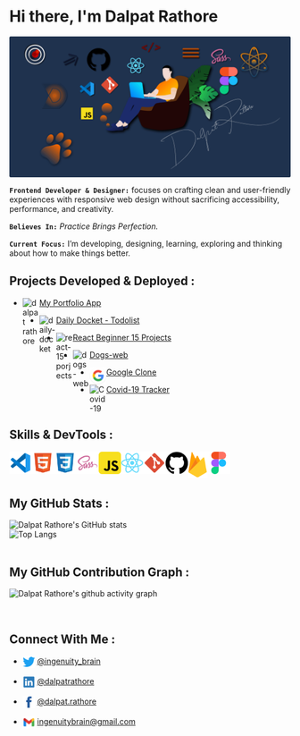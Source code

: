 # Hi there, I'm Dalpat Rathore

<img align="center" alt="hero image" src="https://github.com/DalpatRathore/dalpatrathore/blob/main/assets/images/heroImg.png">

**`Frontend Developer & Designer:`** focuses on crafting clean and user-friendly experiences with responsive web design without sacrificing accessibility, performance, and creativity.

**`Believes In:`** _Practice Brings Perfection._

**`Current Focus:`** I’m developing, designing, learning, exploring and thinking about how to make things better.

## Projects Developed & Deployed :

- <img align="left" alt="dalpat rathore" width="30px" src="https://github.com/DalpatRathore/dalpatrathore/blob/main/assets/icons/dalpat-rathore.ico" />[My Portfolio App](https://dalpat-rathore.web.app/)

- <img align="left" alt="daily-docket" width="30px" src="https://github.com/DalpatRathore/dalpatrathore/blob/main/assets/icons/daily-docket.ico" />[Daily Docket - Todolist](https://daily-docket.web.app/)

- <img align="left" alt="react-15-porjects" width="30px" src="https://github.com/DalpatRathore/dalpatrathore/blob/main/assets/icons/react-15-proj.ico" />[React Beginner 15 Projects](https://react-15-proj.web.app/)

- <img align="left" alt="dogs-web" width="30px" src="https://github.com/DalpatRathore/dalpatrathore/blob/main/assets/icons/dogs-web.ico" />[Dogs-web](https://dogs-fb.web.app/)

- <img align="left" alt="Google-Clone" width="30px" src="https://github.com/DalpatRathore/dalpatrathore/blob/main/assets/icons/google-clone.png" />[Google Clone](https://cloneapp111.web.app/)

- <img align="left" alt="Covid-19" width="30px" src="https://github.com/DalpatRathore/dalpatrathore/blob/main/assets/icons/covid-19.ico" />[Covid-19 Tracker](https://covid19-track-1.web.app/)

<br />

## Skills & DevTools :

<img align="left" alt="Visual Studio Code" width="40px" src="https://github.com/DalpatRathore/dalpatrathore/blob/main/assets/icons/vscode.svg" />
<img align="left" alt="HTML5" width="40px" src="https://github.com/DalpatRathore/dalpatrathore/blob/main/assets/icons/html.svg" />
<img align="left" alt="CSS3" width="40px" src="https://github.com/DalpatRathore/dalpatrathore/blob/main/assets/icons/css.svg" />
<img align="left" alt="Sass" width="40px" src="https://github.com/DalpatRathore/dalpatrathore/blob/main/assets/icons/sass.svg" />
<img align="left" alt="JavaScript" width="40px" src="https://github.com/DalpatRathore/dalpatrathore/blob/main/assets/icons/javascript.svg" />
<img align="left" alt="React" width="40px" src="https://github.com/DalpatRathore/dalpatrathore/blob/main/assets/icons/react.svg" />
<img align="left" alt="Git" width="40px" src="https://github.com/DalpatRathore/dalpatrathore/blob/main/assets/icons/git.svg" />
<img align="left" alt="GitHub" width="40px" src="https://github.com/DalpatRathore/dalpatrathore/blob/main/assets/icons/github.svg" />
<img align="left" alt="Firebase" width="35px" src="https://github.com/DalpatRathore/dalpatrathore/blob/main/assets/icons/firebase.svg" />
<img align="left" alt="Figma" width="40px" src="https://github.com/DalpatRathore/dalpatrathore/blob/main/assets/icons/figma.svg" />
<br />
<br />
<br />

## My GitHub Stats :

![Dalpat Rathore's GitHub stats](https://github-readme-stats.vercel.app/api?username=DalpatRathore&count_private=true&theme=algolia&show_icons=true&icon_color=FFA500&title_color=f4791f&bg_color=0,0F2027,03071e&text_color=FFF)
<br />
![Top Langs](https://github-readme-stats.vercel.app/api/top-langs/?username=DalpatRathore&layout=compact&langs_count=10)
<br />
<br />

## My GitHub Contribution Graph :

![Dalpat Rathore's github activity graph](https://activity-graph.herokuapp.com/graph?username=DalpatRathore&theme=rogue&line=f4791f&point=461220)

<br />

## Connect With Me :

- <img align="center" alt="dalpat rathore | Twitter" width="22px" src="https://github.com/DalpatRathore/dalpatrathore/blob/main/assets/icons/twitter.svg" /> [@ingenuity_brain](https://twitter.com/ingenuity_brain)

- <img align="center" alt="dalpat rathore | LinkedIn" width="22px" src="https://github.com/DalpatRathore/dalpatrathore/blob/main/assets/icons/linkedin.svg" /> [@dalpatrathore](https://linkedin.com/in/dalpatrathore)

- <img align="center" alt="dalpat rathore | LinkedIn" width="22px" src="https://github.com/DalpatRathore/dalpatrathore/blob/main/assets/icons/facebook.svg" /> [@dalpat.rathore](https://www.facebook.com/dalpat.rathore)

- <img align="center" alt="dalpat rathore | Gmail" width="22px" src="https://github.com/DalpatRathore/dalpatrathore/blob/main/assets/icons/gmail.svg" /> ingenuitybrain@gmail.com
